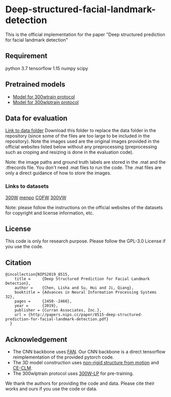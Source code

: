 # Deep-structured-facial-landmark-detection

This is the official implementation for the paper "Deep structured prediction for facial landmark detection"

## Requirement

python 3.7
tensorflow 1.15
numpy
scipy

## Pretrained models

- [Model for 300wtrain protocol](https://www.dropbox.com/sh/c47tzhdssrg9bjl/AADi0cMvhEnCPMTFPrEkuNrba?dl=0)
- [Model for 300wlptrain protocol](https://www.dropbox.com/sh/itwpw91gqxtfvw9/AABED2aIXpQy-4wxk9igxMGza?dl=0)

## Data for evaluation

[Link to data folder](https://www.dropbox.com/sh/c3r091bg1hbot5p/AADrpQLh4e0GZ4euBet2J0Vqa?dl=0)
Download this folder to replace the data folder in the repository (since some of the files are too large to be included in the repository).
Note the images used are the original images provided in the official websites listed below without any preprocessing (preprocessing such as croping and resizing is done in the evaluation code).

Note: the image paths and ground truth labels are stored in the .mat and the .tfrecords file.
You don't need .mat files to run the code. The .mat files are only a direct guidance of how to store the images.

### Links to datasets

[300W](https://ibug.doc.ic.ac.uk/resources/300-W/)
[menpo](https://ibug.doc.ic.ac.uk/resources/2nd-facial-landmark-tracking-competition-menpo-ben/)
[COFW](http://www.vision.caltech.edu/xpburgos/ICCV13/)
[300VW](https://ibug.doc.ic.ac.uk/resources/300-VW/)

Note: please follow the instructions on the official websites of the datasets for copyright and license information, etc.

## License

This code is only for research purpose.
Please follow the GPL-3.0 License if you use the code.

## Citation

```
@incollection{NIPS2019_8515,
    title =     {Deep Structured Prediction for Facial Landmark Detection},
    author =    {Chen, Lisha and Su, Hui and Ji, Qiang},
    booktitle = {Advances in Neural Information Processing Systems 32},
    pages =     {2450--2460},
    year =      {2019},
    publisher = {Curran Associates, Inc.},
    url = {http://papers.nips.cc/paper/8515-deep-structured-prediction-for-facial-landmark-detection.pdf}
  }
```


## Acknowledgement

- The CNN backbone uses [FAN](https://github.com/1adrianb/face-alignment). Our CNN backbone is a direct tensorflow reimplementation of the provided pytorch code.
- The 3D model construction uses [non-rigid structure from motion](https://cs.stanford.edu/~ltorresa/projects/learning-nr-shape/) and [CE-CLM](https://github.com/TadasBaltrusaitis/OpenFace/tree/master/model_training/pdm_generation).
- The 300wlptrain protocol uses [300W-LP](http://www.cbsr.ia.ac.cn/users/xiangyuzhu/projects/3DDFA/main.htm) for pre-training.

We thank the authors for providing the code and data. Please cite their works and ours if you use the code or data.


